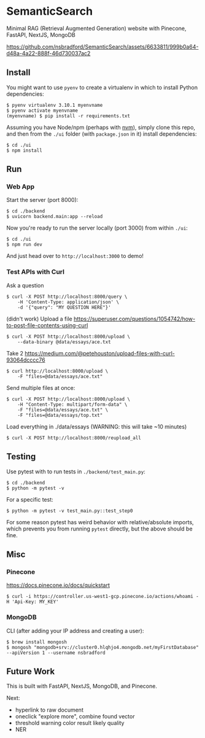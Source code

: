 # SemanticSearch

Minimal RAG (Retrieval Augmented Generation) website with Pinecone, FastAPI, NextJS, MongoDB

https://github.com/nsbradford/SemanticSearch/assets/6633811/999b0a64-d48a-4a22-888f-46d730037ac2


## Install

You might want to use `pyenv` to create a virtualenv in which to install Python dependencies:

    $ pyenv virtualenv 3.10.1 myenvname
    $ pyenv activate myenvname
    (myenvname) $ pip install -r requirements.txt

Assuming you have Node/npm (perhaps with [nvm](https://github.com/nvm-sh/nvm)), simply clone this repo, and then from the `./ui` folder (with `package.json` in it) install dependencies:

    $ cd ./ui
    $ npm install 


## Run

### Web App

Start the server (port 8000):

    $ cd ./backend
    $ uvicorn backend.main:app --reload

Now you're ready to run the server locally (port 3000) from within `./ui`:

    $ cd ./ui
    $ npm run dev

And just head over to `http://localhost:3000` to demo!


### Test APIs with Curl

Ask a question

    $ curl -X POST http://localhost:8000/query \
        -H 'Content-Type: application/json' \
        -d '{"query": "MY QUESTION HERE"}'

(didn't work) Upload a file https://superuser.com/questions/1054742/how-to-post-file-contents-using-curl

    $ curl -X POST http://localhost:8000/upload \
        --data-binary @data/essays/ace.txt 

Take 2 https://medium.com/@petehouston/upload-files-with-curl-93064dcccc76

    $ curl http://localhost:8000/upload \
        -F "files=@data/essays/ace.txt"

Send multiple files at once:

    $ curl -X POST http://localhost:8000/upload \
        -H "Content-Type: multipart/form-data" \
        -F "files=@data/essays/ace.txt" \
        -F "files=@data/essays/top.txt"

Load everything in ./data/essays (WARNING: this will take ~10 minutes)

    $ curl -X POST http://localhost:8000/reupload_all


## Testing

Use pytest with to run tests in `./backend/test_main.py`:

    $ cd ./backend
    $ python -m pytest -v

For a specific test:

    $ python -m pytest -v test_main.py::test_step0 

For some reason pytest has weird behavior with relative/absolute imports, which prevents you from running `pytest` directly, but the above should be fine.


## Misc

### Pinecone

https://docs.pinecone.io/docs/quickstart

    $ curl -i https://controller.us-west1-gcp.pinecone.io/actions/whoami -H 'Api-Key: MY_KEY'

### MongoDB

CLI (after adding your IP address and creating a user):

    $ brew install mongosh
    $ mongosh "mongodb+srv://cluster0.hlqhjo4.mongodb.net/myFirstDatabase" --apiVersion 1 --username nsbradford

## Future Work
This is built with FastAPI, NextJS, MongoDB, and Pinecone.

Next:
- hyperlink to raw document
- oneclick "explore more", combine found vector
- threshold warning color result likely quality
- NER

